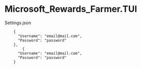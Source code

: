 # Microsoft_Rewards_Farmer.TUI
Settings.json
```
    {
      "Username": "email@mail.com",
      "Password": "password"
    },
        {
      "Username": "email@mail.com",
      "Password": "password"
    }

